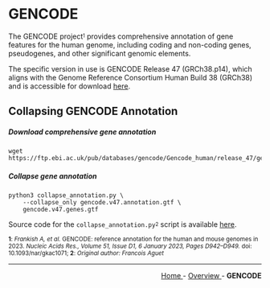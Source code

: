 
# GENCODE

The GENCODE project<sup><sub>1</sub></sup> provides comprehensive annotation of gene features for the human genome, including coding and non-coding genes, pseudogenes, and other significant genomic elements.

The specific version in use is GENCODE Release 47 (GRCh38.p14), which aligns with the Genome Reference Consortium Human Build 38 (GRCh38) and is accessible for download [here](https://www.gencodegenes.org/human/release_47.html).

## Collapsing GENCODE Annotation

##### Download comprehensive gene annotation

```text
wget https://ftp.ebi.ac.uk/pub/databases/gencode/Gencode_human/release_47/gencode.v47.annotation.gtf.gz
```

##### Collapse gene annotation

```text
python3 collapse_annotation.py \
    --collapse_only gencode.v47.annotation.gtf \
    gencode.v47.genes.gtf
```

Source code for the ``collapse_annotation.py``<sup><sub>2</sub></sup> script is available [here](https://github.com/smaht-dac/rnaseq-pipelines/blob/main/preprocessing/collapse_annotation.py).

<sub><b>1</b>: *Frankish A, et al.* GENCODE: reference annotation for the human and mouse genomes in 2023. *Nucleic Acids Res., Volume 51, Issue D1, 6 January 2023, Pages D942–D949.* doi: 10.1093/nar/gkac1071; <b>2</b>: *Original author: Francois Aguet*</sub>

---

<!-- This section relies on the html links generated by GitHub Pages 
and will not render correctly in Markdown -->
<div style="text-align: right">
    <a href="/pipelines-docs/"> Home </a> -
    <a href="0_Overview.html"> Overview </a> -
    <a> <b> GENCODE </b> </a>
</div>
